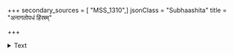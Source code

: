 +++
secondary_sources = [ "MSS_1310",]
jsonClass = "Subhaashita"
title = "अनागतोपधं हिंस्रम्"

+++

<details><summary>Text</summary>

अनागतोपधं हिंस्रं दुर्बुद्धिमबहुश्रुतम्।  
त्यक्त्तोपात्तं मद्यपानद्यूतस्त्रीमृगयाप्रियम्॥ कार्ये महति युञ्जानो हीयतेऽर्थपतिः श्रिया॥
</details>
